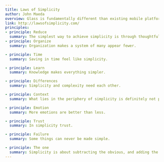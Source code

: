 ```yaml
---
title: Laws of Simplicity
author: John Maeda
overview: Glass is fundamentally different than existing mobile platforms in both design and use. Follow these principles when building Glassware to give users the best experience.
link: http://lawsofsimplicity.com/
principles:
- principle: Reduce
  summary: The simplest way to achieve simplicity is through thoughtful reduction.
- principle: Organize
  summary: Organization makes a system of many appear fewer.

- principle: Time
  summary: Saving in time feel like simplicity.

- principle: Learn
  summary: Knowledge makes everything simpler.

- principle: Differences
  summary: Simplicity and complexity need each other.

- principle: Context
  summary: What lies in the periphery of simplicity is definitely not peripheral.

- principle: Emotion
  summary: More emotions are better than less.

- principle: Trust
  summary: In simplicity trust.

- principle: Failure
  summary: Some things can never be made simple.

- principle: The one
  summary: Simplicity is about subtracting the obvious, and adding the meaningful.
---
```

